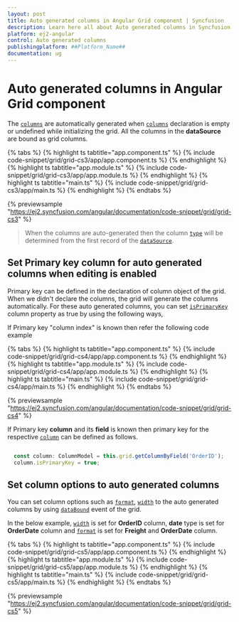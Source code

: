 ```yaml
---
layout: post
title: Auto generated columns in Angular Grid component | Syncfusion
description: Learn here all about Auto generated columns in Syncfusion ##Platform_Name## Grid component of Syncfusion Essential JS 2 and more.
platform: ej2-angular
control: Auto generated columns 
publishingplatform: ##Platform_Name##
documentation: ug
---
```


# Auto generated columns in Angular Grid component

The [`columns`](https://ej2.syncfusion.com/angular/documentation/api/grid/column) are automatically generated when
[`columns`](https://ej2.syncfusion.com/angular/documentation/api/grid/column)
declaration is empty or undefined while initializing the grid. All the columns in the **dataSource** are bound as grid columns.

{% tabs %}
{% highlight ts tabtitle="app.component.ts" %}
{% include code-snippet/grid/grid-cs3/app/app.component.ts %}
{% endhighlight %}
{% highlight ts tabtitle="app.module.ts" %}
{% include code-snippet/grid/grid-cs3/app/app.module.ts %}
{% endhighlight %}
{% highlight ts tabtitle="main.ts" %}
{% include code-snippet/grid/grid-cs3/app/main.ts %}
{% endhighlight %}
{% endtabs %}
  
{% previewsample "https://ej2.syncfusion.com/angular/documentation/code-snippet/grid/grid-cs3" %}

> When the columns are auto-generated then the column [`type`](https://ej2.syncfusion.com/angular/documentation/api/grid/column/#type)
will be determined from the first record of the
[`dataSource`](https://ej2.syncfusion.com/angular/documentation/api/grid/#datasource).

## Set Primary key column for auto generated columns when editing is enabled

Primary key can be defined in the declaration of column object of the grid. When we didn't declare the columns, the grid will generate the columns automatically. For these auto generated columns, you can set [`isPrimaryKey`](https://ej2.syncfusion.com/angular/documentation/api/grid/column/#isprimarykey) column property as true by using the following ways,

If Primary key "column index" is known then refer the following code example

{% tabs %}
{% highlight ts tabtitle="app.component.ts" %}
{% include code-snippet/grid/grid-cs4/app/app.component.ts %}
{% endhighlight %}
{% highlight ts tabtitle="app.module.ts" %}
{% include code-snippet/grid/grid-cs4/app/app.module.ts %}
{% endhighlight %}
{% highlight ts tabtitle="main.ts" %}
{% include code-snippet/grid/grid-cs4/app/main.ts %}
{% endhighlight %}
{% endtabs %}
  
{% previewsample "https://ej2.syncfusion.com/angular/documentation/code-snippet/grid/grid-cs4" %}

If Primary key **column** and its **field** is known then primary key for the respective [`column`](https://ej2.syncfusion.com/documentation/api/grid/column/) can be defined as follows.

```typescript

  const column: ColumnModel = this.grid.getColumnByField('OrderID');
  column.isPrimaryKey = true;

```

## Set column options to auto generated columns

You can set column options such as [`format`](https://ej2.syncfusion.com/angular/documentation/api/grid/column/#format), [`width`](https://ej2.syncfusion.com/angular/documentation/api/grid/column/#width) to the auto generated columns by using [`dataBound`](https://ej2.syncfusion.com/angular/documentation/api/grid/#databound) event of the grid.

In the below example, [`width`](https://ej2.syncfusion.com/angular/documentation/api/grid/column/#width) is set for **OrderID** column, **date** type is set for **OrderDate** column and [`format`](https://ej2.syncfusion.com/angular/documentation/api/grid/column/#format) is set for **Freight** and **OrderDate** column.

{% tabs %}
{% highlight ts tabtitle="app.component.ts" %}
{% include code-snippet/grid/grid-cs5/app/app.component.ts %}
{% endhighlight %}
{% highlight ts tabtitle="app.module.ts" %}
{% include code-snippet/grid/grid-cs5/app/app.module.ts %}
{% endhighlight %}
{% highlight ts tabtitle="main.ts" %}
{% include code-snippet/grid/grid-cs5/app/main.ts %}
{% endhighlight %}
{% endtabs %}
  
{% previewsample "https://ej2.syncfusion.com/angular/documentation/code-snippet/grid/grid-cs5" %}